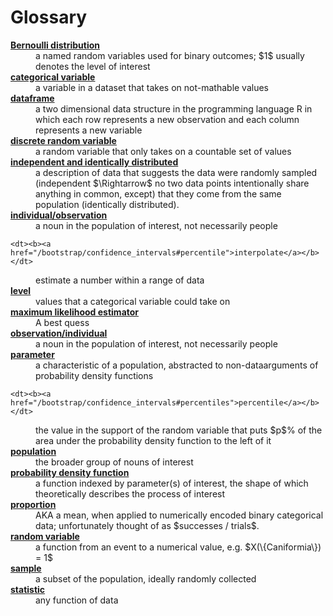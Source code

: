 # Glossary

<dl>
  <dt><b><a href="/bernoulli/proportions#bernoulli-distribution">Bernoulli
  distribution</a></b></dt>
  <dd>a named random variables used for binary outcomes; $1$ usually
    denotes the level of interest</dd>

  <dt><b><a href="/bernoulli/proportions#example">categorical
  variable</a></b></dt>
  <dd>a variable in a dataset that takes on not-mathable values</dd>

  <dt><b><a href="/bernoulli/proportions#data">dataframe</a></b></dt>
  <dd>a two dimensional data structure in the programming language R
      in which each row represents a new observation and each column
      represents a new variable</dd>

  <dt><b><a href="/bernoulli/proportions#bernoulli-distribution">discrete random variable</a></b></dt>
  <dd>a random variable that only takes on a countable set of
  values</dd>

  <dt><b><a href="/bernoulli/proportions#likelihood">independent
  and identically distributed</a></b></dt>
  <dd>a description of data that suggests the data were randomly
      sampled (independent $\Rightarrow$ no two data points
      intentionally share anything in common, except) that they come
    from the same population (identically distributed).</dd>

  <dt><b><a href="/bernoulli/proportions#goal-of-statistics">individual/observation</a></b></dt>
  <dd>a noun in the population of interest, not necessarily
    people</dd>
    
    <dt><b><a href="/bootstrap/confidence_intervals#percentile">interpolate</a></b></dt>
  <dd>estimate a number within a range of data</dd>

  <dt><b><a href="/bernoulli/proportions#bernoulli-distribution">level</a></b></dt>
  <dd>values that a categorical variable could take on</dd>

  <dt><b><a href="/bernoulli/proportions#maximum-likelihood-estimators">maximum
  likelihood estimator</a></b></dt>
  <dd>A best quess</dd>

  <dt><b><a href="/bernoulli/proportions#goal-of-statistics">observation/individual</a></b></dt>
  <dd>a noun in the population of interest, not necessarily
  people</dd>

  <dt><b><a href="/bernoulli/proportions#goal-of-statistics">parameter</a></b></dt>
  <dd>a characteristic of a population, abstracted to
    non-dataarguments of probability density functions</dd>
    
    <dt><b><a href="/bootstrap/confidence_intervals#percentiles">percentile</a></b></dt>
  <dd>the value in the support of the random variable that puts $p$% of the area under the probability density function to the left of it</dd>

  <dt><b><a href="/bernoulli/proportions#goal-of-statistics">population</a></b></dt>
  <dd>the broader group of nouns of interest</dd>

  <dt><b><a href="/bernoulli/proportions#bernoulli-distribution">probability density function</a></b></dt>
  <dd>a function indexed by parameter(s) of interest, the shape of
      which theoretically describes the process of interest</dd>

  <dt><b><a href="/bernoulli/proportions#example">proportion</a></b></dt>
  <dd>AKA a mean, when applied to numerically encoded binary
      categorical data; unfortunately thought of as $successes /
    trials$.</dd>

  <dt><b><a href="/distributions/distributions#random-variables">random variable</a></b></dt>
  <dd>a function from an event to a numerical value,
    e.g. $X(\{Caniformia\}) = 1$</dd>

  <dt><b><a href="/bernoulli/proportions#goal-of-statistics">sample</a></b></dt>
  <dd>a subset of the population, ideally randomly collected</dd>

  <dt><b><a href="/bernoulli/proportions#example">statistic</a></b></dt>
  <dd>any function of data</dd>
</dl>
